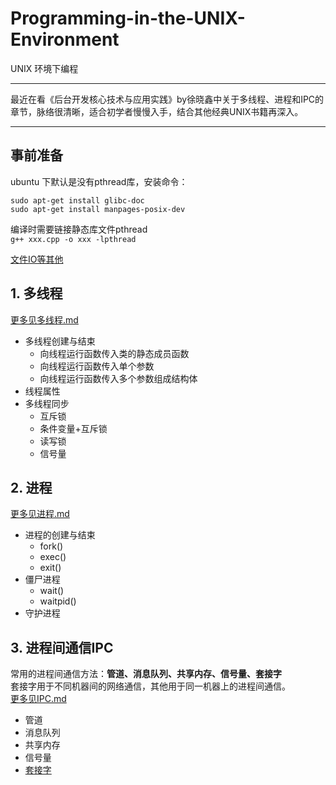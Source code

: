 # Programming-in-the-UNIX-Environment
UNIX 环境下编程 <br>

---
最近在看《后台开发核心技术与应用实践》by徐晓鑫中关于多线程、进程和IPC的章节，脉络很清晰，适合初学者慢慢入手，结合其他经典UNIX书籍再深入。<br>

---

## 事前准备
ubuntu 下默认是没有pthread库，安装命令：
```shell
sudo apt-get install glibc-doc
sudo apt-get install manpages-posix-dev
```

编译时需要链接静态库文件pthread<br>
`g++ xxx.cpp -o xxx -lpthread` <br>

[文件IO等其他](https://github.com/liuchenjane/Programming-in-the-UNIX-Environment/blob/master/prepare.md)<br>
## 1. 多线程
[更多见多线程.md](https://github.com/liuchenjane/Advanced-Programming-in-the-UNIX-Environment/blob/master/%E5%A4%9A%E7%BA%BF%E7%A8%8B.md)<br>

- 多线程创建与结束<br>
	- 向线程运行函数传入类的静态成员函数<br>
	- 向线程运行函数传入单个参数<br>
	- 向线程运行函数传入多个参数组成结构体<br>
 - 线程属性<br>
 - 多线程同步<br>
	- 互斥锁
 	- 条件变量+互斥锁
	- 读写锁
	- 信号量
 
 ## 2. 进程
 [更多见进程.md](https://github.com/liuchenjane/Advanced-Programming-in-the-UNIX-Environment/blob/master/进程.md)<br>
 - 进程的创建与结束<br>
 	- fork()<br>
	- exec()<br>
	- exit()<br>
- 僵尸进程<br>
	- wait()<br>
	- waitpid()<br>
- 守护进程<br>

## 3. 进程间通信IPC
常用的进程间通信方法：**管道、消息队列、共享内存、信号量、套接字**<br>
套接字用于不同机器间的网络通信，其他用于同一机器上的进程间通信。<br>
[更多见IPC.md](https://github.com/liuchenjane/Advanced-Programming-in-the-UNIX-Environment/blob/master/IPC.md)<br>
- 管道
- 消息队列
- 共享内存
- 信号量
- [套接字](https://github.com/liuchenjane/tcp_ip) 

